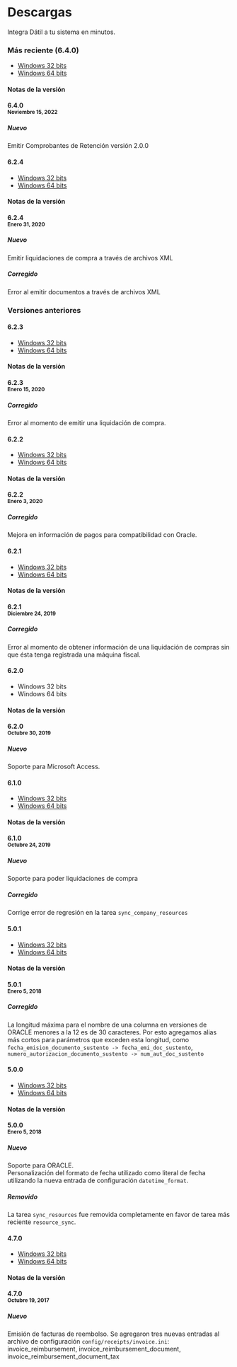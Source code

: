 
# Descargas

Integra Dátil a tu sistema en minutos.

### Más reciente (6.4.0)

- [Windows 32 bits](https://s3-us-west-2.amazonaws.com/linkapp-installers/Datil+LinkApp_6.4.0_32bit.exe)
- [Windows 64 bits](https://s3-us-west-2.amazonaws.com/linkapp-installers/Datil+LinkApp_6.4.0_64bit.exe)

#### Notas de la versión

#### <strong>6.4.0</strong><br><small><strong>Noviembre 15, 2022</strong></small>

##### Nuevo
Emitir Comprobantes de Retención versión 2.0.0

#### 6.2.4

- [Windows 32 bits](https://s3-us-west-2.amazonaws.com/linkapp-installers/Datil+LinkApp_6.2.4_32bit.exe)
- [Windows 64 bits](https://s3-us-west-2.amazonaws.com/linkapp-installers/Datil+LinkApp_6.2.4_64bit.exe)

#### Notas de la versión

#### <strong>6.2.4</strong><br><small><strong>Enero 31, 2020</strong></small>

##### Nuevo
Emitir liquidaciones de compra a través de archivos XML

##### Corregido
Error al emitir documentos a través de archivos XML

### Versiones anteriores

#### 6.2.3

- [Windows 32 bits](https://s3-us-west-2.amazonaws.com/linkapp-installers/Datil+LinkApp_6.2.3_32bit.exe)
- [Windows 64 bits](https://s3-us-west-2.amazonaws.com/linkapp-installers/Datil+LinkApp_6.2.3_64bit.exe)

#### Notas de la versión

#### <strong>6.2.3</strong><br><small><strong>Enero 15, 2020</strong></small>

##### Corregido
Error al momento de emitir una liquidación de compra.


#### 6.2.2

- [Windows 32 bits](https://s3-us-west-2.amazonaws.com/linkapp-installers/Datil+LinkApp_6.2.2_32bit.exe)
- [Windows 64 bits](https://s3-us-west-2.amazonaws.com/linkapp-installers/Datil+LinkApp_6.2.2_64bit.exe)

#### Notas de la versión

#### <strong>6.2.2</strong><br><small><strong>Enero 3, 2020</strong></small>

##### Corregido
Mejora en información de pagos para compatibilidad con Oracle.


#### 6.2.1

- [Windows 32 bits](https://s3-us-west-2.amazonaws.com/linkapp-installers/Datil+LinkApp_6.2.1_32bit.exe)
- [Windows 64 bits](https://s3-us-west-2.amazonaws.com/linkapp-installers/Datil+LinkApp_6.2.1_64bit.exe)

#### Notas de la versión

#### <strong>6.2.1</strong><br><small><strong>Diciembre 24, 2019</strong></small>

##### Corregido
Error al momento de obtener información de una liquidación de compras sin que ésta tenga registrada una máquina fiscal.


#### 6.2.0

- Windows 32 bits
- Windows 64 bits

#### Notas de la versión

#### <strong>6.2.0</strong><br><small><strong>Octubre 30, 2019</strong></small>

##### Nuevo
Soporte para Microsoft Access. 


#### 6.1.0

- [Windows 32 bits](https://s3-us-west-2.amazonaws.com/linkapp-installers/Datil+LinkApp_6.1.0_32bit_generic.exe)
- [Windows 64 bits](https://s3-us-west-2.amazonaws.com/linkapp-installers/Datil+LinkApp_6.1.0_64bit_generic.exe)

#### Notas de la versión

#### <strong>6.1.0</strong><br><small><strong>Octubre 24, 2019</strong></small>

##### Nuevo
Soporte para poder liquidaciones de compra

##### Corregido
Corrige error de regresión en la tarea `sync_company_resources`

#### 5.0.1

- [Windows 32 bits](https://s3-us-west-2.amazonaws.com/linkapp-installers/Datil+LinkApp_5.0.1_32bit.exe)
- [Windows 64 bits](https://s3-us-west-2.amazonaws.com/linkapp-installers/Datil+LinkApp_5.0.1_64bit.exe)

#### Notas de la versión

#### <strong>5.0.1</strong><br><small><strong>Enero 5, 2018</strong></small>

##### Corregido
La longitud máxima para el nombre de una columna en versiones de ORACLE menores
a la 12 es de 30 caracteres. Por esto agregamos alias más cortos para parámetros
que exceden esta longitud, como `fecha_emision_documento_sustento -> fecha_emi_doc_sustento`,
`numero_autorizacion_documento_sustento -> num_aut_doc_sustento`

#### 5.0.0

- [Windows 32 bits](https://s3-us-west-2.amazonaws.com/linkapp-installers/Datil+LinkApp_5.0.0_32bit.exe)
- [Windows 64 bits](https://s3-us-west-2.amazonaws.com/linkapp-installers/Datil+LinkApp_5.0.0_64bit.exe)

#### Notas de la versión

#### <strong>5.0.0</strong><br><small><strong>Enero 5, 2018</strong></small>

##### Nuevo
Soporte para ORACLE.<br/>
Personalización del formato de fecha utilizado como literal de fecha utilizando
la nueva entrada de configuración `datetime_format`.<br/>

##### Removido
La tarea `sync_resources` fue removida completamente en favor de tarea más
reciente `resource_sync`.


#### 4.7.0

- [Windows 32 bits](https://s3-us-west-2.amazonaws.com/linkapp-installers/Datil+LinkApp_4.7.0_32bit.exe)
- [Windows 64 bits](https://s3-us-west-2.amazonaws.com/linkapp-installers/Datil+LinkApp_4.7.0_64bit.exe)

#### Notas de la versión

#### <strong>4.7.0</strong><br><small><strong>Octubre 19, 2017</strong></small>

##### Nuevo
Emisión de facturas de reembolso. Se agregaron tres nuevas entradas al archivo
de configuración `config/receipts/invoice.ini`: invoice_reimbursement,
invoice_reimbursement_document, invoice_reimbursement_document_tax

